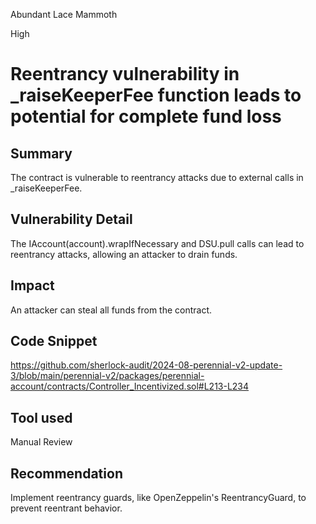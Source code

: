 Abundant Lace Mammoth

High

# Reentrancy vulnerability  in _raiseKeeperFee function leads to potential for  complete fund loss

## Summary
The contract is vulnerable to reentrancy attacks due to external calls in _raiseKeeperFee.

## Vulnerability Detail

The IAccount(account).wrapIfNecessary and DSU.pull calls can lead to reentrancy attacks, allowing an attacker to drain funds.

## Impact
An attacker can steal all funds from the contract.


## Code Snippet

https://github.com/sherlock-audit/2024-08-perennial-v2-update-3/blob/main/perennial-v2/packages/perennial-account/contracts/Controller_Incentivized.sol#L213-L234

## Tool used

Manual Review

## Recommendation

 Implement reentrancy guards, like OpenZeppelin's ReentrancyGuard, to prevent reentrant behavior.
